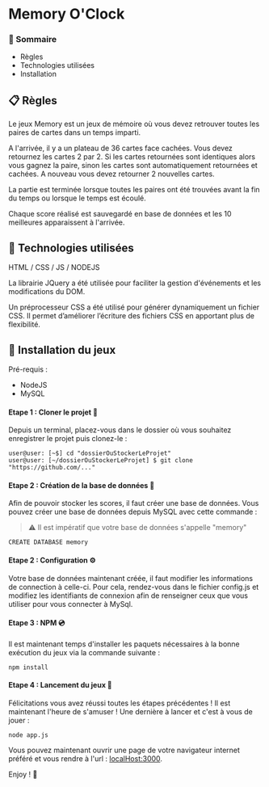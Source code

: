 # Memory O'Clock

### :bookmark: Sommaire

* Règles
* Technologies utilisées
* Installation


## :clipboard: Règles

Le jeux Memory est un jeux de mémoire où vous devez retrouver toutes les paires de cartes dans un temps imparti. 

A l'arrivée, il y a un plateau de 36 cartes face cachées. Vous devez retournez les cartes 2 par 2. Si les cartes retournées sont identiques alors vous gagnez la paire, sinon les cartes sont automatiquement retournées et cachées. A nouveau vous devez retourner 2 nouvelles cartes.

La partie est terminée lorsque toutes les paires ont été trouvées avant la fin du temps ou lorsque le temps est écoulé.

Chaque score réalisé est sauvegardé en base de données et les 10 meilleures apparaissent à l'arrivée.

## :wrench: Technologies utilisées

HTML / CSS / JS / NODEJS

La librairie JQuery a été utilisée pour faciliter la gestion d'événements et les modifications du DOM.

Un préprocesseur CSS a été utilisé pour générer dynamiquement un fichier CSS. Il permet d’améliorer l’écriture des fichiers CSS en apportant plus de flexibilité.


## :floppy_disk: Installation du jeux

Pré-requis :

* NodeJS
* MySQL

#### Etape 1 : Cloner le projet :two_women_holding_hands:

Depuis un terminal, placez-vous dans le dossier où vous souhaitez enregistrer le projet puis clonez-le :

```
user@user: [~$] cd "dossierOuStockerLeProjet"
user@user: [~/dossierOuStockerLeProjet] $ git clone "https://github.com/..."
```

#### Etape 2 : Création de la base de données :scroll:

Afin de pouvoir stocker les scores, il faut créer une base de données. Vous pouvez créer une base de données depuis MySQL avec cette commande : 

> :warning: Il est impératif que votre base de données s'appelle "memory"

```
CREATE DATABASE memory
```

#### Etape 2 : Configuration :gear:

Votre base de données maintenant créée, il faut modifier les informations de connection à celle-ci. 
Pour cela, rendez-vous dans le fichier config.js et modifiez les identifiants de connexion afin de renseigner ceux que vous utiliser pour vous connecter à MySql.

#### Etape 3 : NPM :cd:

Il est maintenant temps d'installer les paquets nécessaires à la bonne exécution du jeux via la commande suivante : 

```
npm install
```

#### Etape 4 : Lancement du jeux :rocket:

Félicitations vous avez réussi toutes les étapes précédentes ! Il est maintenant l'heure de s'amuser ! 
Une dernière à lancer et c'est à vous de jouer : 

```
node app.js
```

Vous pouvez maintenant ouvrir une page de votre navigateur internet préféré et vous rendre à l'url : [localHost:3000](http://localhost:3000).

Enjoy ! :tada:
